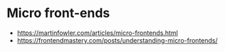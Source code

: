 # Micro front-ends

* <https://martinfowler.com/articles/micro-frontends.html>
* <https://frontendmastery.com/posts/understanding-micro-frontends/>
